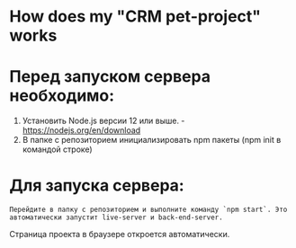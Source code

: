 # How does my "CRM pet-project" works

# Перед запуском сервера необходимо:

1) Установить Node.js версии 12 или выше. - https://nodejs.org/en/download
2) В папке с репозиторием инициализировать npm пакеты (npm init в командой строке)

# Для запуска сервера:
``````
Перейдите в папку с репозиторием и выполните команду `npm start`. Это автоматически запустит live-server и back-end-server. 
``````
Страница проекта в браузере откроется автоматически.